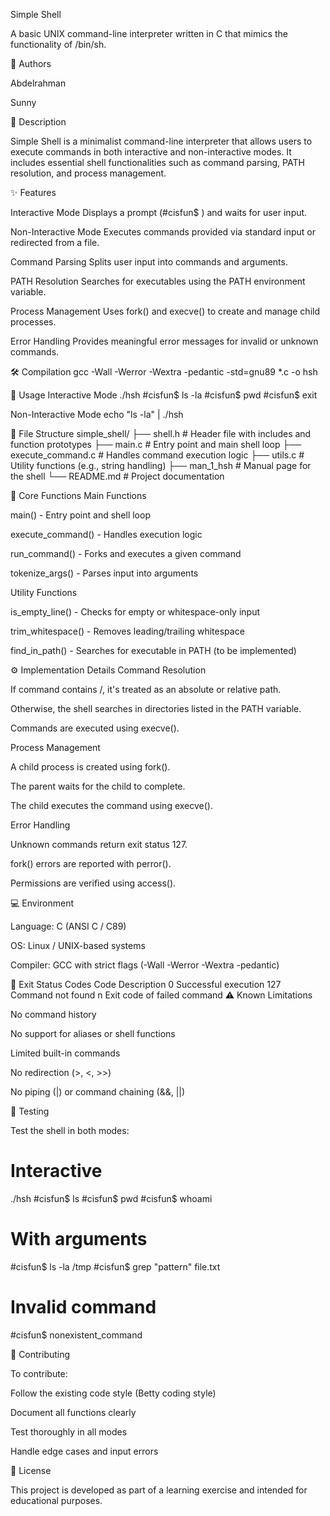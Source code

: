 Simple Shell

A basic UNIX command-line interpreter written in C that mimics the functionality of /bin/sh.

👥 Authors

Abdelrahman

Sunny

📜 Description

Simple Shell is a minimalist command-line interpreter that allows users to execute commands in both interactive and non-interactive modes. It includes essential shell functionalities such as command parsing, PATH resolution, and process management.

✨ Features

Interactive Mode
Displays a prompt (#cisfun$ ) and waits for user input.

Non-Interactive Mode
Executes commands provided via standard input or redirected from a file.

Command Parsing
Splits user input into commands and arguments.

PATH Resolution
Searches for executables using the PATH environment variable.

Process Management
Uses fork() and execve() to create and manage child processes.

Error Handling
Provides meaningful error messages for invalid or unknown commands.

🛠️ Compilation
gcc -Wall -Werror -Wextra -pedantic -std=gnu89 *.c -o hsh

🚀 Usage
Interactive Mode
./hsh
#cisfun$ ls -la
#cisfun$ pwd
#cisfun$ exit

Non-Interactive Mode
echo "ls -la" | ./hsh

📁 File Structure
simple_shell/
├── shell.h             # Header file with includes and function prototypes
├── main.c              # Entry point and main shell loop
├── execute_command.c   # Handles command execution logic
├── utils.c             # Utility functions (e.g., string handling)
├── man_1_hsh           # Manual page for the shell
└── README.md           # Project documentation

🔧 Core Functions
Main Functions

main() - Entry point and shell loop

execute_command() - Handles execution logic

run_command() - Forks and executes a given command

tokenize_args() - Parses input into arguments

Utility Functions

is_empty_line() - Checks for empty or whitespace-only input

trim_whitespace() - Removes leading/trailing whitespace

find_in_path() - Searches for executable in PATH (to be implemented)

⚙️ Implementation Details
Command Resolution

If command contains /, it's treated as an absolute or relative path.

Otherwise, the shell searches in directories listed in the PATH variable.

Commands are executed using execve().

Process Management

A child process is created using fork().

The parent waits for the child to complete.

The child executes the command using execve().

Error Handling

Unknown commands return exit status 127.

fork() errors are reported with perror().

Permissions are verified using access().

💻 Environment

Language: C (ANSI C / C89)

OS: Linux / UNIX-based systems

Compiler: GCC with strict flags (-Wall -Werror -Wextra -pedantic)

🚪 Exit Status Codes
Code	Description
0	Successful execution
127	Command not found
n	Exit code of failed command
⚠️ Known Limitations

No command history

No support for aliases or shell functions

Limited built-in commands

No redirection (>, <, >>)

No piping (|) or command chaining (&&, ||)

🧪 Testing

Test the shell in both modes:

# Interactive
./hsh
#cisfun$ ls
#cisfun$ pwd
#cisfun$ whoami

# With arguments
#cisfun$ ls -la /tmp
#cisfun$ grep "pattern" file.txt

# Invalid command
#cisfun$ nonexistent_command

🤝 Contributing

To contribute:

Follow the existing code style (Betty coding style)

Document all functions clearly

Test thoroughly in all modes

Handle edge cases and input errors

📄 License

This project is developed as part of a learning exercise and intended for educational purposes.

